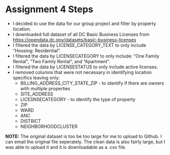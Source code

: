 # Assignment 4 Steps

* I decided to use the data for our group project and filter by property location.
* I downloaded full dataset of all DC Basic Business Licenses from https://opendata.dc.gov/datasets/basic-business-licenses
* I filtered the data by LICENSE_CATEGORY_TEXT to only include “Housing: Residential”.
* I filtered the data by LICENSECATEGORY to only include: “One Family Rental”, “Two Family Rental”, and “Apartment”.
* I filtered the data by LICENSESTATUS to only include active licenses.
* I removed columns that were not necessary in identifying location specifics leaving only:
  * BILLING_ADDRESS_CITY_STATE_ZIP - to identify if there are owners with multiple properties
  * SITE_ADDRESS
  * LICESNSECATEGORY - to identify the type of property
  * ZIP
  * WARD
  * ANC
  * DISTRICT
  * NEIGHBORHOODCLUSTER

**NOTE:** The original dataset is too be too large for me to upload to Github. I can email the original file seperately. The clean data is also fairly large, but I was able to upload it and it is downloadable as a .csv file.
